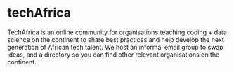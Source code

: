 # techAfrica
 TechAfrica is an online community for organisations teaching coding + data science on the continent to share best practices and help develop the next generation of African tech talent. We host an informal email group to swap ideas, and a directory so you can find other relevant organisations on the continent.
